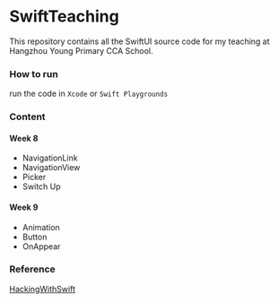 # SwiftTeaching

This repository contains all the SwiftUI source code for my teaching at Hangzhou Young Primary CCA School.

### How to run

run the code in `Xcode` or `Swift Playgrounds`

### Content

#### Week 8

- NavigationLink
- NavigationView
- Picker
- Switch Up

#### Week 9

- Animation
- Button
- OnAppear

### Reference

[HackingWithSwift](https://www.hackingwithswift.com/)